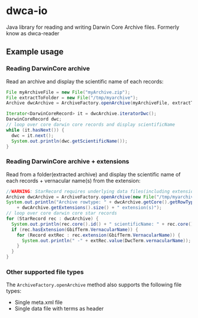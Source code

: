 dwca-io
===========

Java library for reading and writing Darwin Core Archive files.
Formerly know as dwca-reader

## Example usage
### Reading DarwinCore archive
Read an archive and display the scientific name of each records:
```java
File myArchiveFile = new File("myArchive.zip");
File extractToFolder = new File("/tmp/myarchive");
Archive dwcArchive = ArchiveFactory.openArchive(myArchiveFile, extractToFolder);

Iterator<DarwinCoreRecord> it = dwcArchive.iteratorDwc();
DarwinCoreRecord dwc;
// loop over core darwin core records and display scientificName
while (it.hasNext()) {
  dwc = it.next();
  System.out.println(dwc.getScientificName());
}
```
### Reading DarwinCore archive + extensions
Read from a folder(extracted archive) and display the scientific name of each records + vernacular name(s) from the extension:
```java
//WARNING: StarRecord requires underlying data files(including extensions) to be sorted by the coreid column
Archive dwcArchive = ArchiveFactory.openArchive(new File("/tmp/myarchive"));
System.out.println("Archive rowtype: " + dwcArchive.getCore().getRowType() + ", "
    + dwcArchive.getExtensions().size() + " extension(s)");
// loop over core darwin core star records
for (StarRecord rec : dwcArchive) {
  System.out.println(rec.core().id() + " scientificName: " + rec.core().value(DwcTerm.scientificName));
  if (rec.hasExtension(GbifTerm.VernacularName)) {
    for (Record extRec : rec.extension(GbifTerm.VernacularName)) {
      System.out.println(" -" + extRec.value(DwcTerm.vernacularName));
    }
  }
}
```
### Other supported file types
The `ArchiveFactory.openArchive` method also supports the following file types:
 * Single meta.xml file
 * Single data file with terms as header
